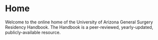 # Home
Welcome to the online home of the University of Arizona General Surgery Residency Handbook. The Handbook is a peer-reviewed, yearly-updated, publicly-available resource.
